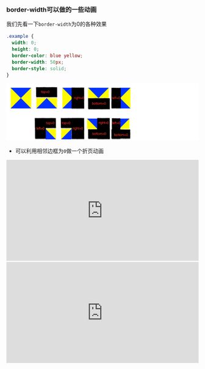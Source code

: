 ### border-width可以做的一些动画

我们先看一下`border-width`为0的各种效果

```css
.example {
  width: 0;
  height: 0;
  border-color: blue yellow;
  border-width: 50px;
  border-style: solid;
}
```

![border-width](https://raw.githubusercontent.com/13916253446/assets/master/public/10.79o69c0uetp.0.106.87_9988_%20(1).png)

- 可以利用相邻边框为`0`做一个折页动画

<iframe height="265" style="width: 100%;" scrolling="no" title="KKKMqGg" src="https://codepen.io/13916253446/embed/KKKMqGg?height=265&theme-id=0&default-tab=css,result" frameborder="no" allowtransparency="true" allowfullscreen="true">
  See the Pen <a href='https://codepen.io/13916253446/pen/KKKMqGg'>KKKMqGg</a> by 崔海峰
  (<a href='https://codepen.io/13916253446'>@13916253446</a>) on <a href='https://codepen.io'>CodePen</a>.
</iframe>

<iframe height="265" style="width: 100%;" scrolling="no" title="vYYKZMM" src="https://codepen.io/13916253446/embed/vYYKZMM?height=265&theme-id=0&default-tab=css,result" frameborder="no" allowtransparency="true" allowfullscreen="true">
  See the Pen <a href='https://codepen.io/13916253446/pen/vYYKZMM'>vYYKZMM</a> by 崔海峰
  (<a href='https://codepen.io/13916253446'>@13916253446</a>) on <a href='https://codepen.io'>CodePen</a>.
</iframe>
